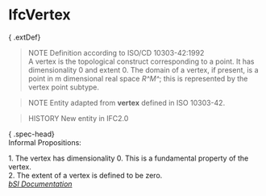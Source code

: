 IfcVertex
=========
{ .extDef}  
> NOTE  Definition according to ISO/CD 10303-42:1992  
> A vertex is the topological construct corresponding to a point. It has
> dimensionality 0 and extent 0. The domain of a vertex, if present, is a
> point in m dimensional real space _R^M^_; this is represented by the vertex
> point subtype.  
  
> NOTE  Entity adapted from **vertex** defined in ISO 10303-42.  
  
> HISTORY  New entity in IFC2.0  
  
{ .spec-head}  
Informal Propositions:  
  
1\. The vertex has dimensionality 0. This is a fundamental property of the
vertex.  
2\. The extent of a vertex is defined to be zero.  
[ _bSI
Documentation_](https://standards.buildingsmart.org/IFC/DEV/IFC4_2/FINAL/HTML/schema/ifctopologyresource/lexical/ifcvertex.htm)


